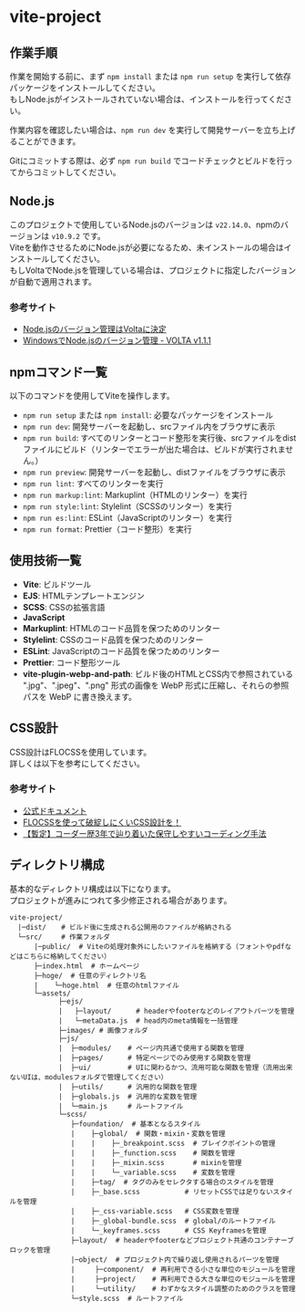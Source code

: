 # vite-project

## 作業手順

作業を開始する前に、まず `npm install` または `npm run setup` を実行して依存パッケージをインストールしてください。  
もしNode.jsがインストールされていない場合は、インストールを行ってください。

作業内容を確認したい場合は、`npm run dev` を実行して開発サーバーを立ち上げることができます。

Gitにコミットする際は、必ず `npm run build` でコードチェックとビルドを行ってからコミットしてください。

## Node.js

このプロジェクトで使用しているNode.jsのバージョンは `v22.14.0`、npmのバージョンは `v10.9.2` です。  
Viteを動作させるためにNode.jsが必要になるため、未インストールの場合はインストールしてください。  
もしVoltaでNode.jsを管理している場合は、プロジェクトに指定したバージョンが自動で適用されます。

### 参考サイト

- [Node.jsのバージョン管理はVoltaに決定](https://zenn.dev/aiueda/articles/7dcecaa05d4f24)
- [WindowsでNode.jsのバージョン管理 - VOLTA v1.1.1](https://note.com/rurai/n/n47a3fb9c4508)

## npmコマンド一覧

以下のコマンドを使用してViteを操作します。

- `npm run setup` または `npm install`: 必要なパッケージをインストール
- `npm run dev`: 開発サーバーを起動し、srcファイル内をブラウザに表示
- `npm run build`: すべてのリンターとコード整形を実行後、srcファイルをdistファイルにビルド（リンターでエラーが出た場合は、ビルドが実行されません。）
- `npm run preview`: 開発サーバーを起動し、distファイルをブラウザに表示
- `npm run lint`: すべてのリンターを実行
- `npm run markup:lint`: Markuplint（HTMLのリンター）を実行
- `npm run style:lint`: Stylelint（SCSSのリンター）を実行
- `npm run es:lint`: ESLint（JavaScriptのリンター）を実行
- `npm run format`: Prettier（コード整形）を実行

## 使用技術一覧

- **Vite**: ビルドツール
- **EJS**: HTMLテンプレートエンジン
- **SCSS**: CSSの拡張言語
- **JavaScript**
- **Markuplint**: HTMLのコード品質を保つためのリンター
- **Stylelint**: CSSのコード品質を保つためのリンター
- **ESLint**: JavaScriptのコード品質を保つためのリンター
- **Prettier**: コード整形ツール
- **vite-plugin-webp-and-path**: ビルド後のHTMLとCSS内で参照されている ".jpg"、".jpeg"、".png" 形式の画像を WebP 形式に圧縮し、それらの参照パスを WebP に書き換えます。

## CSS設計

CSS設計はFLOCSSを使用しています。  
詳しくは以下を参考にしてください。

### 参考サイト

- [公式ドキュメント](https://github.com/hiloki/flocss)
- [FLOCSSを使って破綻しにくいCSS設計を！](https://haniwaman.com/flocss/)
- [【暫定】コーダー歴3年で辿り着いた保守しやすいコーディング手法](https://zenn.dev/haniwaman/articles/bf392f397c8db7341881)

## ディレクトリ構成

基本的なディレクトリ構成は以下になります。  
プロジェクトが進みにつれて多少修正される場合があります。

```
vite-project/
  |─dist/ 　 # ビルド後に生成される公開用のファイルが格納される
  └─src/　   # 作業フォルダ
      |─public/  # Viteの処理対象外にしたいファイルを格納する（フォントやpdfなどはこちらに格納してください）
      ├─index.html  # ホームページ
      ├─hoge/  # 任意のディレクトリ名
      |    └─hoge.html  # 任意のhtmlファイル
      └─assets/
            ├─ejs/
            |   ├─layout/      # headerやfooterなどのレイアウトパーツを管理
            |   └─metaData.js  # head内のmeta情報を一括管理
            ├─images/ # 画像フォルダ
            ├─js/
            |  ├─modules/    # ページ内共通で使用する関数を管理
            |  ├─pages/      # 特定ページでのみ使用する関数を管理
            |  ├─ui/         # UIに関わるかつ、流用可能な関数を管理（流用出来ないUIは、modulesフォルダで管理してください）
            |  ├─utils/      # 汎用的な関数を管理
            |  ├─globals.js  # 汎用的な変数を管理
            |  └─main.js     # ルートファイル
            └─scss/
               ├─foundation/  # 基本となるスタイル
               |    ├─global/  # 関数・mixin・変数を管理
               |    |    ├─_breakpoint.scss  # ブレイクポイントの管理
               |    |    ├─_function.scss    # 関数を管理
               |    |    ├─_mixin.scss       # mixinを管理
               |    |    └─_variable.scss    # 変数を管理
               |    ├─tag/  # タグのみをセレクタする場合のスタイルを管理
               |    ├─_base.scss           # リセットCSSでは足りないスタイルを管理
               |    ├─_css-variable.scss   # CSS変数を管理
               |    ├─_global-bundle.scss  # global/のルートファイル
               |    └─_keyframes.scss      # CSS Keyframesを管理
               ├─layout/  # headerやfooterなどプロジェクト共通のコンテナーブロックを管理
               |─object/  # プロジェクト内で繰り返し使用されるパーツを管理
               |     ├─component/  # 再利用できる小さな単位のモジュールを管理
               |     ├─project/    # 再利用できる大きな単位のモジュールを管理
               |     └─utility/    # わずかなスタイル調整のためのクラスを管理
               └─style.scss  # ルートファイル
```
